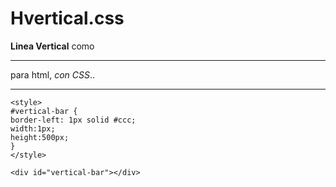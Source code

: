 # Hvertical.css
**Linea Vertical** como <hr> para html, *con CSS*..

<hr>

```
<style>
#vertical-bar {
border-left: 1px solid #ccc;
width:1px;
height:500px;
}
</style>

<div id="vertical-bar"></div>
```

